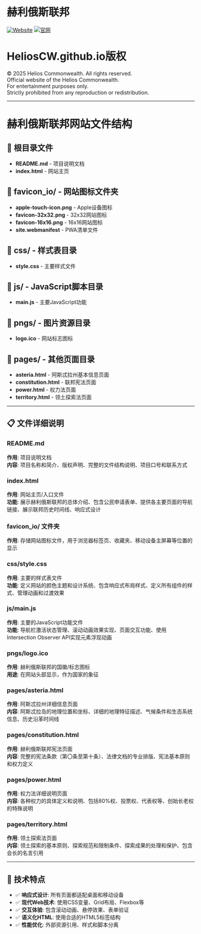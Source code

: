 # 赫利俄斯联邦
[![Website](https://img.shields.io/badge/Website-Helios%20Commonweald-blue)](https://helioscw.github.io)
[![官网](https://img.shields.io/badge/%E5%AE%98%E7%BD%91-%E8%B5%AB%E5%88%A9%E4%BF%84%E6%96%AF%E8%81%94%E9%82%A6-blue)](https://helioscw.github.io)

# HeliosCW.github.io版权
© 2025 Helios Commonwealth. All rights reserved. <br>
Official website of the Helios Commonwealth. <br>
For entertainment purposes only. <br>
Strictly prohibited from any reproduction or redistribution. <br>

----
# 赫利俄斯联邦网站文件结构

## 📁 根目录文件

- **README.md** - 项目说明文档
- **index.html** - 网站主页

## 📁 favicon_io/ - 网站图标文件夹

- **apple-touch-icon.png** - Apple设备图标
- **favicon-32x32.png** - 32x32网站图标  
- **favicon-16x16.png** - 16x16网站图标
- **site.webmanifest** - PWA清单文件

## 📁 css/ - 样式表目录

- **style.css** - 主要样式文件

## 📁 js/ - JavaScript脚本目录

- **main.js** - 主要JavaScript功能

## 📁 pngs/ - 图片资源目录

- **logo.ico** - 网站标志图标

## 📁 pages/ - 其他页面目录

- **asteria.html** - 阿斯忒拉州基本信息页面
- **constitution.html** - 联邦宪法页面
- **power.html** - 权力法页面
- **territory.html** - 领土探索法页面

---

## 📋 文件详细说明

### README.md
**作用**: 项目说明文档  
**内容**: 项目名称和简介、版权声明、完整的文件结构说明、项目口号和联系方式

### index.html  
**作用**: 网站主页/入口文件  
**功能**: 展示赫利俄斯联邦的总体介绍、包含公民申请表单、提供各主要页面的导航链接、展示联邦历史时间线、响应式设计

### favicon_io/ 文件夹
**作用**: 存储网站图标文件，用于浏览器标签页、收藏夹、移动设备主屏幕等位置的显示

### css/style.css
**作用**: 主要的样式表文件  
**功能**: 定义网站的颜色主题和设计系统、包含响应式布局样式、定义所有组件的样式、管理动画和过渡效果

### js/main.js  
**作用**: 主要的JavaScript功能文件  
**功能**: 导航栏激活状态管理、滚动动画效果实现、页面交互功能、使用Intersection Observer API实现元素浮现动画

### pngs/logo.ico
**作用**: 赫利俄斯联邦的国徽/标志图标  
**用途**: 在网站头部显示，作为国家的象征

### pages/asteria.html
**作用**: 阿斯忒拉州详细信息页面  
**内容**: 阿斯忒拉岛的地理位置和坐标、详细的地理特征描述、气候条件和生态系统信息、历史沿革时间线

### pages/constitution.html
**作用**: 赫利俄斯联邦宪法页面  
**内容**: 完整的宪法条款（第〇条至第十条）、法律文档的专业排版、宪法基本原则和权力定义

### pages/power.html
**作用**: 权力法详细说明页面  
**内容**: 各种权力的具体定义和说明、包括80%权、投票权、代表权等、创始长老权的特殊说明

### pages/territory.html
**作用**: 领土探索法页面  
**内容**: 领土探索的基本原则、探索规范和限制条件、探索成果的处理和保护、包含会长的名言引用

---

## 🚀 技术特点

- ✅ **响应式设计**: 所有页面都适配桌面和移动设备
- ✅ **现代Web技术**: 使用CSS变量、Grid布局、Flexbox等
- ✅ **交互体验**: 包含滚动动画、悬停效果、表单验证
- ✅ **语义化HTML**: 使用合适的HTML5标签结构
- ✅ **性能优化**: 外部资源引用、样式和脚本分离
